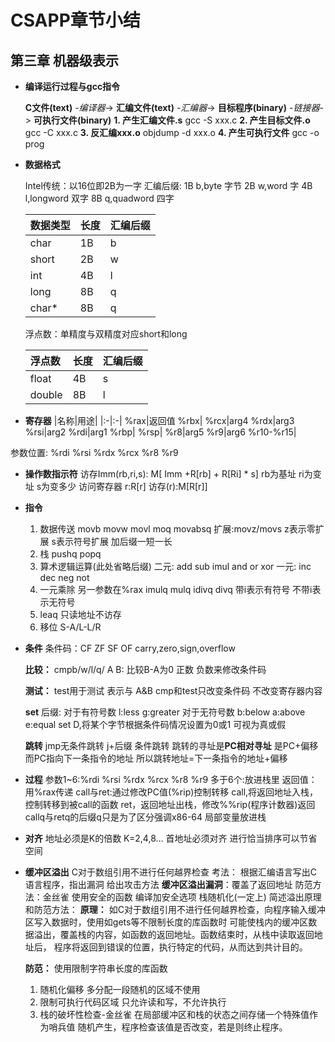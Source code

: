 # CSAPP章节小结

## 第三章 机器级表示

- **编译运行过程与gcc指令**

  **C文件(text)** -*编译器*-> **汇编文件(text)** -*汇编器*-> **目标程序(binary)** -*链接器*-> **可执行文件(binary)**
  **1. 产生汇编文件.s**
  gcc -S xxx.c
  **2. 产生目标文件.o**
  gcc -C xxx.c
  **3. 反汇编xxx.o**
  objdump -d xxx.o
  **4. 产生可执行文件**
  gcc -o prog

- **数据格式**
  
  Intel传统：以16位即2B为一字
  汇编后缀:
  1B b,byte 字节
  2B w,word 字
  4B l,longword 双字
  8B q,quadword 四字

  |数据类型|长度|汇编后缀|
  |:-|:-|:-|
  char|1B|b
  short|2B|w
  int|4B|l
  long|8B|q
  char*|8B|q

  浮点数：单精度与双精度对应short和long

  |浮点数|长度|汇编后缀|
  |:-|:-|:-|
  float|4B|s
  double|8B|l

- **寄存器**
  |名称|用途|
  |:-|:-|
  %rax|返回值
  %rbx|
  %rcx|arg4
  %rdx|arg3
  %rsi|arg2
  %rdi|arg1
  %rbp|
  %rsp|
  %r8|arg5
  %r9|arg6
  %r10-%r15|

参数位置:
%rdi %rsi %rdx %rcx %r8 %r9

- **操作数指示符**
  访存Imm(rb,ri,s): M[ Imm +R[rb] + R[Ri] * s]
  rb为基址 ri为变址 s为变多少
  访问寄存器 r:R[r]
  访存(r):M[R[r]]

- **指令**
  1. 数据传送
   movb movw movl moq movabsq
   扩展:movz/movs z表示零扩展 s表示符号扩展 加后缀一短一长
  2. 栈
   pushq popq
  3. 算术逻辑运算(此处省略后缀)
   二元:
   add sub imul
   and or xor
   一元:
   inc dec
   neg not
  4. 一元乘除 另一参数在%rax
   imulq mulq idivq divq
   带i表示有符号 不带i表示无符号
  5. leaq
   只读地址不访存
  6. 移位
   S-A/L-L/R

- **条件**
  条件码：CF ZF SF OF carry,zero,sign,overflow

  **比较：**
  cmpb/w/l/q/ A B: 比较B-A为0 正数 负数来修改条件码

  **测试：**
  test用于测试 表示与 A&B
  cmp和test只改变条件码 不改变寄存器内容

  **set**
  后缀:
  对于有符号数 l:less g:greater
  对于无符号数 b:below a:above
  e:equal
  set D,将某个字节根据条件码情况设置为0或1 可视为真或假

  **跳转**
  jmp无条件跳转
  j+后缀 条件跳转
  跳转的寻址是**PC相对寻址** 是PC+偏移
  而PC指向下一条指令的地址
  所以跳转地址=下一条指令的地址+偏移

- **过程**
  参数1~6:%rdi %rsi %rdx %rcx %r8 %r9
  多于6个:放进栈里
  返回值：用%rax传递
  call与ret:通过修改PC值(%rip)控制转移
  call,将返回地址入栈，控制转移到被call的函数
  ret，返回地址出栈，修改%%rip(程序计数器)返回
  callq与retq的后缀q只是为了区分强调x86-64
  局部变量放进栈

- **对齐**
  地址必须是K的倍数 K=2,4,8...
  首地址必须对齐
  进行恰当排序可以节省空间

- **缓冲区溢出**
  C对于数组引用不进行任何越界检查
  考法：
  根据汇编语言写出C语言程序，指出漏洞
  给出攻击方法
  **缓冲区溢出漏洞**：覆盖了返回地址
  防范方法：金丝雀 使用安全的函数 编译加安全选项 栈随机化(一定上)
  简述溢出原理和防范方法：
  **原理：**
  如C对于数组引用不进行任何越界检查，向程序输入缓冲区写入数据时，使用如gets等不限制长度的库函数时
  可能使栈内的缓冲区数据溢出，覆盖栈的内容，如函数的返回地址。函数结束时，从栈中读取返回地址后，
  程序将返回到错误的位置，执行特定的代码，从而达到共计目的。

  **防范：**
  使用限制字符串长度的库函数
  1. 随机化偏移
   多分配一段随机的区域不使用
  2. 限制可执行代码区域
   只允许读和写，不允许执行
  3. 栈的破坏性检查-金丝雀
  在局部缓冲区和栈的状态之间存储一个特殊值作为哨兵值
  随机产生，程序检查该值是否改变，若是则终止程序。
